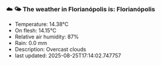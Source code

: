### ☁️ 🌤️  The weather in Florianópolis is: Florianópolis

- Temperature: 14.38°C
- On flesh: 14.15°C
- Relative air humidity: 87%
- Rain: 0.0 mm
- Description: Overcast clouds
- last updated: 2025-08-25T17:14:02.747757
